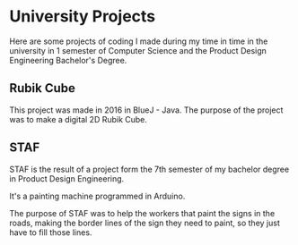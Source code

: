 # University Projects

Here are some projects of coding I made during my time in time in the university in 1 semester of Computer Science and the Product Design Engineering Bachelor's Degree.

## Rubik Cube

This project was made in 2016 in BlueJ - Java. The purpose of the project was to make a digital 2D Rubik Cube.

## STAF

STAF is the result of a project form the 7th semester of my bachelor degree in Product Design Engineering.

It's a painting machine programmed in Arduino.

The purpose of STAF was to help the workers that paint the signs in the roads, making the border lines of the sign they need to paint, so they just have to fill those lines.
